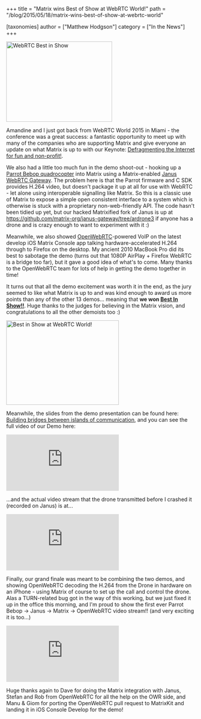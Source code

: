 +++
title = "Matrix wins Best of Show at WebRTC World!"
path = "/blog/2015/05/18/matrix-wins-best-of-show-at-webrtc-world"

[taxonomies]
author = ["Matthew Hodgson"]
category = ["In the News"]
+++

<a href="http://www.webrtcworld.com/topics/newsfeed/articles/403642-webrtc-conference-expo-announces-demo-winners.htm"><img src="/blog/wp-content/uploads/2015/05/WebRTC-Best-in-ShowLogo-Only.jpg" alt="WebRTC Best in Show" width="282" height="214" class="alignright size-full wp-image-1022" /></a>

Amandine and I just got back from WebRTC World 2015 in Miami - the conference was a great success: a fantastic opportunity to meet up with many of the companies who are supporting Matrix and give everyone an update on what Matrix is up to with our Keynote: <a href="/blog/wp-content/uploads/2015/05/2015-05-13.2-Matrix-Keynote.pdf">Defragmenting the Internet for fun and non-profit!</a>.

We also had a little too much fun in the demo shoot-out - hooking up a <a href="http://www.parrot.com/uk/products/bebop-drone/">Parrot Bebop quadrocopter</a> into Matrix using a Matrix-enabled <a href="https://janus.conf.meetecho.com/">Janus WebRTC Gateway</a>.  The problem here is that the Parrot firmware and C SDK provides H.264 video, but doesn't package it up at all for use with WebRTC - let alone using interoperable signalling like Matrix.  So this is a classic use of Matrix to expose a simple open consistent interface to a system which is otherwise is stuck with a proprietary non-web-friendly API.  The code hasn't been tidied up yet, but our hacked Matrixified fork of Janus is up at <a href="https://github.com/matrix-org/janus-gateway/tree/ardrone3">https://github.com/matrix-org/janus-gateway/tree/ardrone3</a> if anyone has a drone and is crazy enough to want to experiment with it :)

Meanwhile, we also showed <a href="http://openwebrtc.io">OpenWebRTC</a>-powered VoIP on the latest develop iOS Matrix Console app talking hardware-accelerated H.264 through to Firefox on the desktop.  My ancient 2010 MacBook Pro did its best to sabotage the demo (turns out that 1080P AirPlay + Firefox WebRTC is a bridge too far), but it gave a good idea of what's to come.  Many thanks to the OpenWebRTC team for lots of help in getting the demo together in time!

It turns out that all the demo excitement was worth it in the end, as the jury seemed to like what Matrix is up to and was kind enough to award us more points than any of the other 13 demos... meaning that <b>we won <a href="https://twitter.com/webrtcexpo/status/598901296100462592">Best In Show!!</a></b>.  Huge thanks to the judges for believing in the Matrix vision, and congratulations to all the other demoists too :)

<a href="http://matrix.org/blog/wp-content/uploads/2015/05/prize-e1431964418791.jpg"><img src="/blog/wp-content/uploads/2015/05/prize-e1431964418791-300x225.jpg" alt="Best in Show at WebRTC World!" width="300" height="225" class="aligncenter size-medium wp-image-1017" /></a>

Meanwhile, the slides from the demo presentation can be found here: <a href="/blog/wp-content/uploads/2015/05/2015-05-12-Matrix-Demo-Miami.pdf">Building bridges between islands of communication</a>, and you can see the full video of our Demo here:

<iframe src="https://www.youtube.com/embed/OMzDklvDS3c" frameBorder="0" allowFullScreen></iframe>

...and the actual video stream that the drone transmitted before I crashed it (recorded on Janus) is at...

<iframe src="https://www.youtube.com/embed/NpBStIIq6fM" frameBorder="0" allowFullScreen></iframe>

Finally, our grand finale was meant to be combining the two demos, and showing OpenWebRTC decoding the H.264 from the Drone in hardware on an iPhone - using Matrix of course to set up the call and control the drone.  Alas a TURN-related bug got in the way of this working, but we just fixed it up in the office this morning, and I'm proud to show the first ever Parrot Bebop -> Janus -> Matrix -> OpenWebRTC video stream!! (and very exciting it is too...)

<iframe src="https://www.youtube.com/embed/KsJOqLcpzNM" frameBorder="0" allowFullScreen></iframe>

Huge thanks again to Dave for doing the Matrix integration with Janus, Stefan and Rob from OpenWebRTC for all the help on the OWR side, and Manu & Giom for porting the OpenWebRTC pull request to MatrixKit and landing it in iOS Console Develop for the demo!
